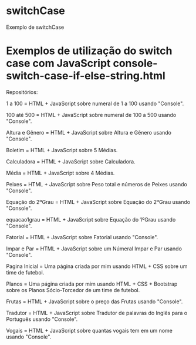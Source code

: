 # switchCase
Exemplo de switchCase

<h1>Exemplos de utilização do switch case com JavaScript console-switch-case-if-else-string.html</h1>

Repositórios:

1 a 100 = HTML + JavaScript sobre numeral de 1 a 100 usando "Console".

100 até 500 = HTML + JavaScript sobre numeral de 100 a 500 usando "Console".

Altura e Gênero = HTML + JavaScript sobre Altura e Gênero usando "Console".

Boletim = HTML + JavaScript sobre 5 Médias.

Calculadora = HTML + JavaScript sobre Calculadora.

Média = HTML + JavaScript sobre 4 Médias.

Peixes = HTML + JavaScript sobre Peso total e números de Peixes usando "Console".

Equação do 2ºGrau = HTML + JavaScript sobre Equação do 2ºGrau usando "Console".

equacao1grau = HTML + JavaScript sobre Equação do 1ºGrau usando "Console".

Fatorial = HTML + JavaScript sobre Fatorial usando "Console".

Impar e Par = HTML + JavaScript sobre um Númeral Impar e Par usando "Console".

Pagina Inicial = Uma página criada por mim usando HTML + CSS sobre um time de futebol.

Planos = Uma página criada por mim usando HTML + CSS + Bootstrap sobre os Planos Sócio-Torcedor de um time de futebol.

Frutas = HTML + JavaScript sobre o preço das Frutas usando "Console".

Tradutor = HTML + JavaScript sobre Tradutor de palavras do Inglês para o Português usando "Console".

Vogais = HTML + JavaScript sobre quantas vogais tem em um nome usando "Console".
